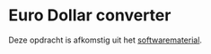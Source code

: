 # Euro Dollar converter

Deze opdracht is afkomstig uit het [softwarematerial](https://stasemsoft.github.io/softwarematerial/docs/basic/).
